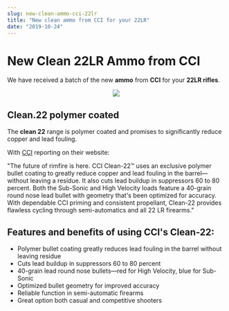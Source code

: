 ```yaml
---
slug: new-clean-ammo-cci-22lr
title: "New clean ammo from CCI for your 22LR"
date: "2019-10-24"
---
```


# **New Clean 22LR Ammo from CCI**

We have received a batch of the new **ammo** from **CCI** for your **22LR rifles**.

<p align="center"><img src="https://res.cloudinary.com/shooting-supplies/image/upload/v1573565373/934CC_Clean22_s01ujt-1_ovb1cw.png" /></p>

## **Clean.22** polymer coated

The **clean 22** range is polymer coated and promises to significantly reduce copper and lead fouling.

With [CCI](https://www.cci-ammunition.com/whatsnew/newproducts.aspx) reporting on their website:

"The future of rimfire is here. CCI Clean-22™ uses an exclusive polymer bullet coating to greatly reduce copper and lead fouling in the barrel—without leaving a residue. It also cuts lead buildup in suppressors 60 to 80 percent. Both the Sub-Sonic and High Velocity loads feature a 40-grain round nose lead bullet with geometry that's been optimized for accuracy. With dependable CCI priming and consistent propellant, Clean-22 provides flawless cycling through semi-automatics and all 22 LR firearms."

## Features and benefits of using CCI's Clean-22:

- Polymer bullet coating greatly reduces lead fouling in the barrel without leaving residue
- Cuts lead buildup in suppressors 60 to 80 percent
- 40-grain lead round nose bullets—red for High Velocity, blue for Sub-Sonic
- Optimized bullet geometry for improved accuracy
- Reliable function in semi-automatic firearms
- Great option both casual and competitive shooters
